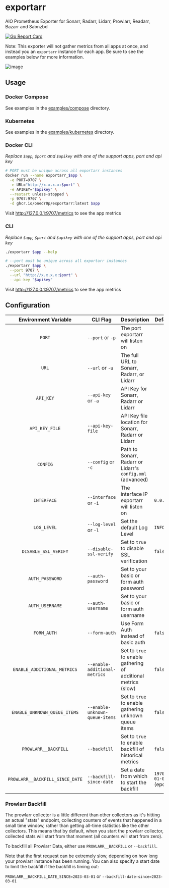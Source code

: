# exportarr

AIO Prometheus Exporter for Sonarr, Radarr, Lidarr, Prowlarr, Readarr, Bazarr and Sabnzbd

[![Go Report Card](https://goreportcard.com/badge/github.com/onedr0p/exportarr)](https://goreportcard.com/report/github.com/onedr0p/exportarr)

Note: This exporter will not gather metrics from all apps at once, and instead you an `exportarr` instance for each app. Be sure to see the examples below for more information.

![image](.github/images/dashboard-2.png)

## Usage

### Docker Compose

See examples in the [examples/compose](./examples/compose/) directory.

### Kubernetes

See examples in the [examples/kubernetes](./examples/kubernetes/) directory.

### Docker CLI

_Replace `$app`, `$port` and `$apikey` with one of the support apps, port and api key_

```sh
# PORT must be unique across all exportarr instances
docker run --name exportarr_$app \
  -e PORT=9707 \
  -e URL="http://x.x.x.x:$port" \
  -e APIKEY="$apikey" \
  --restart unless-stopped \
  -p 9707:9707 \
  -d ghcr.io/onedr0p/exportarr:latest $app
```

Visit http://127.0.0.1:9707/metrics to see the app metrics

### CLI

_Replace `$app`, `$port` and `$apikey` with one of the support apps, port and api key_

```sh
./exportarr $app --help

# --port must be unique across all exportarr instances
./exportarr $app \
  --port 9707 \
  --url "http://x.x.x.x:$port" \
  --api-key "$apikey"
```

Visit http://127.0.0.1:9707/metrics to see the app metrics

## Configuration

|      Environment Variable       | CLI Flag                       | Description                                                    | Default              | Required |
| :-----------------------------: | ------------------------------ | -------------------------------------------------------------- | -------------------- | :------: |
|             `PORT`              | `--port` or `-p`               | The port exportarr will listen on                              |                      |    ✅     |
|              `URL`              | `--url` or `-u`                | The full URL to Sonarr, Radarr, or Lidarr                      |                      |    ✅     |
|            `API_KEY`            | `--api-key` or `-a`            | API Key for Sonarr, Radarr or Lidarr                           |                      |    ❌     |
|         `API_KEY_FILE`          | `--api-key-file`               | API Key file location for Sonarr, Radarr or Lidarr             |                      |    ❌     |
|            `CONFIG`             | `--config` or `-c`             | Path to Sonarr, Radarr or Lidarr's `config.xml` (advanced)     |                      |    ❌     |
|           `INTERFACE`           | `--interface` or `-i`          | The interface IP exportarr will listen on                      | `0.0.0.0`            |    ❌     |
|           `LOG_LEVEL`           | `--log-level` or `-l`          | Set the default Log Level                                      | `INFO`               |    ❌     |
|      `DISABLE_SSL_VERIFY`       | `--disable-ssl-verify`         | Set to `true` to disable SSL verification                      | `false`              |    ❌     |
|         `AUTH_PASSWORD`         | `--auth-password`              | Set to your basic or form auth password                        |                      |    ❌     |
|         `AUTH_USERNAME`         | `--auth-username`              | Set to your basic or form auth username                        |                      |    ❌     |
|           `FORM_AUTH`           | `--form-auth`                  | Use Form Auth instead of basic auth                            | `false`              |    ❌     |
|   `ENABLE_ADDITIONAL_METRICS`   | `--enable-additional-metrics`  | Set to `true` to enable gathering of additional metrics (slow) | `false`              |    ❌     |
|  `ENABLE_UNKNOWN_QUEUE_ITEMS`   | `--enable-unknown-queue-items` | Set to `true` to enable gathering unknown queue items          | `false`              |    ❌     |
|      `PROWLARR__BACKFILL`       | `--backfill`                   | Set to `true` to enable backfill of historical metrics         | `false`              |    ❌     |
| `PROWLARR__BACKFILL_SINCE_DATE` | `--backfill-since-date`        | Set a date from which to start the backfill                    | `1970-01-01` (epoch) |    ❌     |

### Prowlarr Backfill

The prowlarr collector is a little different than other collectors as it's hitting an actual "stats" endpoint, collecting counters of events that happened in a small time window, rather than getting all-time statistics like the other collectors. This means that by default, when you start the prowlarr collector, collected stats will start from that moment (all counters will start from zero).

To backfill all Prowlarr Data, either use `PROWLARR__BACKFILL` or `--backfill`.

Note that the first request can be extremely slow, depending on how long your prowlarr instance has been running. You can also specify a start date to limit the backfill if the backfill is timing out:

`PROWLARR__BACKFILL_DATE_SINCE=2023-03-01` or `--backfill-date-since=2023-03-01`
